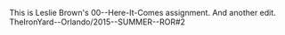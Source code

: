 This is Leslie Brown's 00--Here-It-Comes assignment. And another edit.
TheIronYard--Orlando/2015--SUMMER--ROR#2
